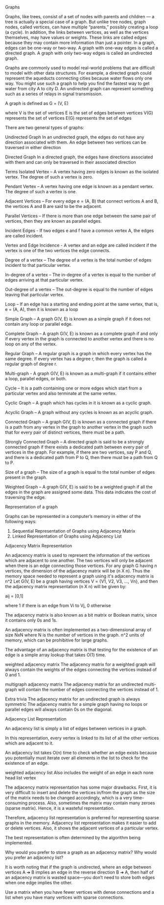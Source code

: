 Graphs

Graphs, like trees, consist of a set of nodes with parents and children — a tree is actually a special case of a graph. But unlike tree nodes, graph nodes, called vertices, can have multiple “parents,” possibly creating a loop (a cycle). In addition, the links between vertices, as well as the vertices themselves, may have values or weights. These links are called edges because
they may contain more information than just a pointer. In a graph, edges can be one-way or two-way. A graph with one-way edges is called a directed graph. A graph with only two-way edges is called an undirected graph.


Graphs are commonly used to model real-world problems that are difficult to model with other data structures. For example, a directed graph could represent the aqueducts connecting cities because water flows only one way. You might use such a graph to help you find the fastest way to get water from city A to city D. An undirected graph can represent something such as a series of relays in signal transmission.

A graph is defined as G = (V, E)

where
	V is the set of vertices
	E is the set of edges between vertices
	V(G) represents the set of vertices
	E(G) represents the set of edges






There are two general types of graphs:

Undirected Graph
In an undirected graph, the edges do not have any direction associated with them. An edge between two vertices can be traversed in either direction

Directed Graph
In a directed graph, the edges have directions associated with them and can only be traversed in their associated direction




Terms
Isolated Vertex – A vertex having zero edges is known as the isolated vertex. The degree of such a vertex is zero.

Pendant Vertex – A vertex having one edge is known as a pendant vertex. The degree of such a vertex is one.

Adjacent Vertices – For every edge e = (A, B) that connect vertices A and B, the vertices A and B are said to be the adjacent.

Parallel Vertices – If there is more than one edge between the same pair of vertices, then they are known as parallel edges.

Incident Edges - If two edges e and f have a common vertex A, the edges are called incident.

Vertex and Edge Incidence - A vertex and an edge are called incident if the vertex is one of the two vertices the edge connects.

Degree of a vertex – The degree of a vertex is the total number of edges incident to that particular vertex.

In-degree of a vertex – The in-degree of a vertex is equal to the number of edges arriving at that particular vertex.

Out-degree of a vertex – The out-degree is equal to the number of edges leaving that particular vertex.

Loop – If an edge has a starting and ending point at the same vertex,
that is, e = (A, A), then it is known as a loop

Simple Graph – A graph G(V, E) is known as a simple graph if it does
not contain any loop or parallel edge.

Complete Graph – A graph G(V, E) is known as a complete graph if and only if every vertex in the graph is connected to another vertex and there is no loop on any of the vertex.

Regular Graph – A regular graph is a graph in which every vertex has the same degree. If every vertex has a degree r, then the graph is called a regular graph of degree r.

Multi-graph - A graph G(V, E) is known as a multi-graph if it contains either a loop, parallel edges, or both.

Cycle – It is a path containing one or more edges which start from a particular vertex and also terminate at the same vertex.

Cyclic Graph – A graph which has cycles in it is known as a cyclic graph.

Acyclic Graph – A graph without any cycles is known as an acyclic graph.

Connected Graph – A graph G(V, E) is known as a connected graph if there is a path from any vertex in the graph to another vertex in the graph such that for every pair of distinct vertices, there must be a path.

Strongly Connected Graph – A directed graph is said to be a strongly connected graph if there exists a dedicated path between every pair of vertices in the graph. For example, if there are two vertices, say P and Q, and there is a dedicated path from P to Q, then there must be a path from Q to P.

Size of a graph – The size of a graph is equal to the total number of
edges present in the graph.

Weighted Graph – A graph G(V, E) is said to be a weighted graph if
all the edges in the graph are assigned some data. This data indicates
the cost of traversing the edge.








Representation of a graph

Graphs can be represented in a computer’s memory in either of the
following ways:
1. Sequential Representation of Graphs using Adjacency Matrix
2. Linked Representation of Graphs using Adjacency List


Adjacency Matrix Representation


An adjacency matrix is used to represent the information of the vertices
which are adjacent to one another. The two vertices will only be adjacent
when there is an edge connecting those vertices. For any graph G having n
vertices, the dimension of the adjacency matrix will be (n X n).
Thus the memory space needed to represent a graph using it's adjacency matrix is n^2
Let G(V, E) be a graph having vertices V = {V1, V2, V3, …, Vn}, and then the adjacency matrix representation (n X n) will be given by:

aij = [0,1]

where 1 if there is an edge from Vi to Vj, 0 otherwise

The adjacency matrix is also known as a bit matrix or Boolean matrix,
since it contains only 0s and 1s.

An adjacency matrix is often implemented as a two-dimensional array of size NxN
where N is the number of vertices in the graph. n^2 units of memory, which can be prohibitive for large graphs.

The advantage of an adjacency matrix is that testing for the existence of an edge is a simple array lookup that takes O(1) time.

weighted adjacency matrix
The adjacency matrix for a weighted graph will always contain the
weights of the edges connecting the vertices instead of 0 and 1.

multigraph adjacency matrix
The adjacency matrix for an undirected multi-graph will contain the
number of edges connecting the vertices instead of 1.

Extra trivia
The adjacency matrix for an undirected graph is always symmetric
The adjacency matrix for a simple graph having no loops or parallel
edges will always contain 0s on the diagonal.










Adjacency List Representation


An adjacency list is simply a list of edges between vertices in a graph.

In this representation, every vertex is linked to its list of all the other vertices which are adjacent to it.

An adjacency list takes O(n) time to check whether an edge exists because you potentially must iterate over all elements in the list to check for the existence of an edge.

weighted adjacency list
Also includes the weight of an edge in each none head list vertex





The adjacency matrix representation has some major drawbacks. First, it
is very difficult to insert and delete the vertices in/from the graph as the size of the matrix needs to be changed accordingly, which is a very time-consuming
process. Also, sometimes the matrix may contain many zeroes (sparse matrix).
Hence, it is a wasteful representation.

Therefore, adjacency list representation is preferred for representing sparse graphs in the memory. Adjacency list representation makes it easier to add or delete vertices. Also, it shows the adjacent vertices of a particular vertex.



The best representation is often determined by the algorithm being implemented.

Why would you prefer to store a graph as an adjacency matrix?
Why would you prefer an adjacency list?

It is worth noting that if the graph is undirected, where an edge between vertices A ➔ B implies an edge in the reverse direction B ➔ A, then half of an adjacency matrix is wasted space—you don’t need to store both edges when one edge implies the other.

Use a matrix when you have fewer vertices with dense connections
and a list when you have many vertices with sparse connections.
